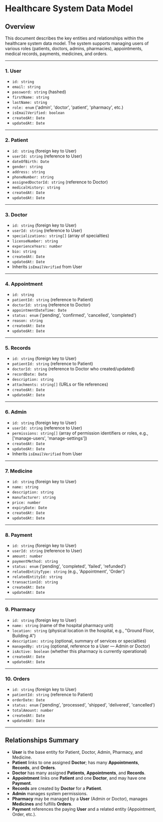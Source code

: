 # Healthcare System Data Model

## Overview

This document describes the key entities and relationships within the healthcare system data model. The system supports managing users of various roles (patients, doctors, admins, pharmacies), appointments, medical records, payments, medicines, and orders.

---

### 1. User
- `id: string`  
- `email: string`  
- `password: string` (hashed)  
- `firstName: string`  
- `lastName: string`  
- `role: enum` ('admin', 'doctor', 'patient', 'pharmacy', etc.)  
- `isEmailVerified: boolean`  
- `createdAt: Date`  
- `updatedAt: Date`  

---

### 2. Patient
- `id: string` (foreign key to User)  
- `userId: string` (reference to User)  
- `dateOfBirth: Date`  
- `gender: string`  
- `address: string`  
- `phoneNumber: string`  
- `assignedDoctorId: string` (reference to Doctor)  
- `medicalHistory: string`  
- `createdAt: Date`  
- `updatedAt: Date`  

---

### 3. Doctor
- `id: string` (foreign key to User)  
- `userId: string` (reference to User)  
- `specializations: string[]` (array of specialties)  
- `licenseNumber: string`  
- `experienceYears: number`  
- `bio: string`  
- `createdAt: Date`  
- `updatedAt: Date`  
- Inherits `isEmailVerified` from User  

---

### 4. Appointment
- `id: string`  
- `patientId: string` (reference to Patient)  
- `doctorId: string` (reference to Doctor)  
- `appointmentDateTime: Date`  
- `status: enum` ('pending', 'confirmed', 'cancelled', 'completed')  
- `reason: string`  
- `createdAt: Date`  
- `updatedAt: Date`  

---

### 5. Records
- `id: string` (foreign key to User)  
- `patientId: string` (reference to Patient)  
- `doctorId: string` (reference to Doctor who created/updated)  
- `recordDate: Date`  
- `description: string`  
- `attachments: string[]` (URLs or file references)  
- `createdAt: Date`  
- `updatedAt: Date`  

---

### 6. Admin
- `id: string` (foreign key to User)  
- `userId: string` (reference to User)  
- `permissions: string[]` (array of permission identifiers or roles, e.g., ['manage-users', 'manage-settings'])  
- `createdAt: Date`  
- `updatedAt: Date`  
- Inherits `isEmailVerified` from User  

---

### 7. Medicine
- `id: string` (foreign key to User)  
- `name: string`  
- `description: string`  
- `manufacturer: string`  
- `price: number`  
- `expiryDate: Date`  
- `createdAt: Date`  
- `updatedAt: Date`  

---

### 8. Payment
- `id: string` (foreign key to User)  
- `userId: string` (reference to User)  
- `amount: number`  
- `paymentMethod: string`  
- `status: enum` ('pending', 'completed', 'failed', 'refunded')  
- `relatedEntityType: string` (e.g., 'Appointment', 'Order')  
- `relatedEntityId: string`  
- `transactionId: string`  
- `createdAt: Date`  
- `updatedAt: Date`  

---

### 9. Pharmacy
- `id: string` (foreign key to User)  
- `name: string` (name of the hospital pharmacy unit)  
- `location: string` (physical location in the hospital, e.g., "Ground Floor, Building A")  
- `description: string` (optional, summary of services or specialties)  
- `managedBy: string` (optional, reference to a User — Admin or Doctor)  
- `isActive: boolean` (whether this pharmacy is currently operational)  
- `createdAt: Date`  
- `updatedAt: Date`  

---

### 10. Orders
- `id: string` (foreign key to User)  
- `patientId: string` (reference to Patient)  
- `orderDate: Date`  
- `status: enum` ('pending', 'processed', 'shipped', 'delivered', 'cancelled')  
- `totalAmount: number`  
- `createdAt: Date`  
- `updatedAt: Date`  

---

## Relationships Summary

- **User** is the base entity for Patient, Doctor, Admin, Pharmacy, and Medicine.  
- **Patient** links to one assigned **Doctor**; has many **Appointments**, **Records**, and **Orders**.  
- **Doctor** has many assigned **Patients**, **Appointments**, and **Records**.  
- **Appointment** links one **Patient** and one **Doctor**, and may have one **Payment**.  
- **Records** are created by **Doctor** for a **Patient**.  
- **Admin** manages system permissions.  
- **Pharmacy** may be managed by a **User** (Admin or Doctor), manages **Medicines** and fulfills **Orders**.  
- **Payment** references the paying **User** and a related entity (Appointment, Order, etc.).
